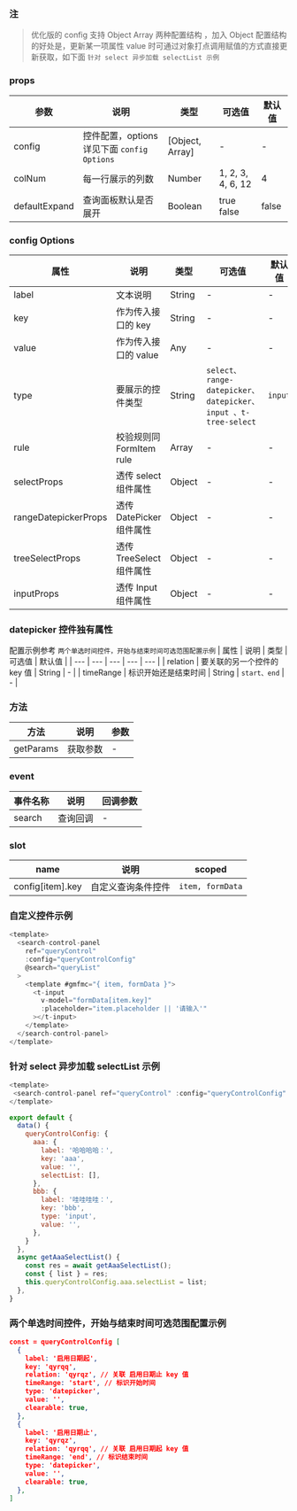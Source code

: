 ### 注

> 优化版的 config 支持 Object Array 两种配置结构 ，加入 Object 配置结构的好处是，更新某一项属性 value 时可通过对象打点调用赋值的方式直接更新获取，如下面 `针对 select 异步加载 selectList 示例`

### props

| 参数          | 说明                                        | 类型            | 可选值            | 默认值 |
| ------------- | ------------------------------------------- | --------------- | ----------------- | ------ |
| config        | 控件配置，options 详见下面 `config Options` | [Object, Array] | -                 | -      |
| colNum        | 每一行展示的列数                            | Number          | 1, 2, 3, 4, 6, 12 | 4      |
| defaultExpand | 查询面板默认是否展开                        | Boolean         | true false        | false  |

### config Options

| 属性                 | 说明                     | 类型   | 可选值                                                        | 默认值  |
| -------------------- | ------------------------ | ------ | ------------------------------------------------------------- | ------- |
| label                | 文本说明                 | String | -                                                             | -       |
| key                  | 作为传入接口的 key       | String | -                                                             | -       |
| value                | 作为传入接口的 value     | Any    | -                                                             | -       |
| type                 | 要展示的控件类型         | String | `select、range-datepicker、datepicker、input 、t-tree-select` | `input` |
| rule                 | 校验规则同 FormItem rule | Array  | -                                                             | -       |
| selectProps          | 透传 select 组件属性     | Object | -                                                             | -       |
| rangeDatepickerProps | 透传 DatePicker 组件属性 | Object | -                                                             | -       |
| treeSelectProps      | 透传 TreeSelect 组件属性 | Object | -                                                             | -       |
| inputProps           | 透传 Input 组件属性      | Object | -                                                             | -       |

### datepicker 控件独有属性

配置示例参考 `两个单选时间控件，开始与结束时间可选范围配置示例`
| 属性 | 说明 | 类型 | 可选值 | 默认值 |
| --- | --- | --- | --- | --- |
| relation | 要关联的另一个控件的 key 值 | String | - |
| timeRange | 标识开始还是结束时间 | String | `start、end` | - |

### 方法

| 方法      | 说明     | 参数 |
| --------- | -------- | ---- |
| getParams | 获取参数 | -    |

### event

| 事件名称 | 说明     | 回调参数 |
| -------- | -------- | -------- |
| search   | 查询回调 | -        |

### slot

| name             | 说明               | scoped           |
| ---------------- | ------------------ | ---------------- |
| config[item].key | 自定义查询条件控件 | `item, formData` |

### 自定义控件示例

```javascript
<template>
  <search-control-panel
    ref="queryControl"
    :config="queryControlConfig"
    @search="queryList"
  >
    <template #gmfmc="{ item, formData }">
      <t-input
        v-model="formData[item.key]"
        :placeholder="item.placeholder || '请输入'"
      ></t-input>
    </template>
  </search-control-panel>
</template>
```

### 针对 select 异步加载 selectList 示例

```javascript
<template>
 <search-control-panel ref="queryControl" :config="queryControlConfig" @search="queryList" />
</template>

export default {
  data() {
    queryControlConfig: {
      aaa: {
        label: '哈哈哈哈：',
        key: 'aaa',
        value: '',
        selectList: [],
      },
      bbb: {
        label: '哇哇哇哇：',
        key: 'bbb',
        type: 'input',
        value: '',
      },
    }
  },
  async getAaaSelectList() {
    const res = await getAaaSelectList();
    const { list } = res;
    this.queryControlConfig.aaa.selectList = list;
  },
}
```

### 两个单选时间控件，开始与结束时间可选范围配置示例

```json
const = queryControlConfig [
  {
    label: '启用日期起',
    key: 'qyrqq',
    relation: 'qyrqz', // 关联 启用日期止 key 值
    timeRange: 'start', // 标识开始时间
    type: 'datepicker',
    value: '',
    clearable: true,
  },
  {
    label: '启用日期止',
    key: 'qyrqz',
    relation: 'qyrqq', // 关联 启用日期起 key 值
    timeRange: 'end', // 标识结束时间
    type: 'datepicker',
    value: '',
    clearable: true,
  },
]
```
